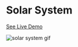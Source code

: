 # Solar System

[See Live Demo](https://solar-system-dipayan.vercel.app/)

![solar system gif](https://github.com/dipayanmaji/solar-system/assets/121128467/5d3d1c26-65be-40a7-9a5c-ceb5bef1b122)
